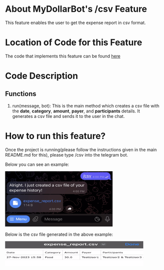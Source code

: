 # About MyDollarBot's /csv Feature
This feature enables the user to get the expense report in csv format.

# Location of Code for this Feature
The code that implements this feature can be found [here](https://github.com/Fall-2023-SE-Group-14/DollarBot/blob/release-v2.0/code/csvfile.py)

# Code Description
## Functions

1. run(message, bot):
This is the main method which creates a csv file with the **date**, **category**, **amount**, **payer**, and **participants** details. It generates a csv file and sends it to the user in the chat.

# How to run this feature?
Once the project is running(please follow the instructions given in the main README.md for this), please type /csv into the telegram bot.

Below you can see an example:

<img src="./csv.png" width="350" height="180">

Below is the csv file generated in the above example:

<img src="./csvss.png" width="450" height="80">
